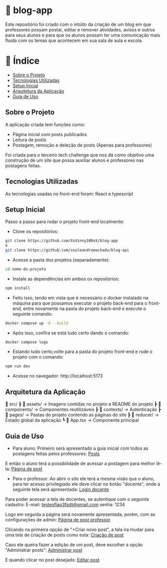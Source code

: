 # 📌 blog-app
Este repositório foi criado com o intúito da criação de um blog em que professores possam postar, editar e remover atividades, avisos e outros para seus alunos e para que os alunos possam ter uma comunicação mais fluida com os temas que acontecem em sua sala de aula e escola.

# 📌 Índice
- [Sobre o Projeto](#sobre-o-projeto)
- [Tecnologias Utilizadas](#tecnologias-usadas)
- [Setup Inicial](#setup-inicial)
- [Arquitetura da Aplicação](#arquitetura-da-aplicacao)
- [Guia de Uso](#guia-de-uso)

## Sobre o Projeto
A aplicação criada tem funções como:
- Página inicial com posts publicados
- Leitura de posts
- Postagem, remoção e deleção de posts (Apenas para professores)

Foi criada para o terceiro tech challenge que nos dá como objetivo uma construção de um site que possa auxiliar alunos e professores nas postagens feitas.

## Tecnologias Utilizadas
As tecnologias usadas no front-end foram: React e typescript

## Setup Inicial
Passo a passo para rodar o projeto front-end localmente:

- Clone os repositórios:
```bash
git clone https://github.com/XxVinny100xX/blog-app
e
git clone https://github.com/souleandromachado/blog-api
```

- Acesse a pasta dos projetos (separadamente):
```bash
cd nome-do-projeto
```

- Instale as dependências em ambos os repositórios:
```bash
npm install
```

- Feito isso, tendo em vista que é necessário o docker instalado na máquina para que possamos executar o projeto back-end para o front-end, entre novamente na pasta do projeto back-end e execute o seguinte comando:
```bash
docker compose up -d --build
```
- Após isso, confira se está tudo certo dando o comando:
```bash
docker compose logs
```

- Estando tudo certo,volte para a pasta do projeto front-end e rode o projeto com o comando:
```bash
npm run dev
```
- Acesse no navegador: http://localhost:5173

## Arquitetura da Aplicação
📂 src/
┣ 📂 assets/ → Imagens contidas no projeto e README do projeto
┣ 📂 components/ → Componentes reutilizáveis
┣ 📂 contexts/ → Autenticação
┣ 📂 pages/ → Pastas do projeto contendo as páginas do site
┣ 📂 reducer/ → Estado global da aplicação
┗ 📜 App.tsx → Componente principal

## Guia de Uso
- Para aluno:
Primeiro será apresentado a guia inicial com todos as postagens feitas pelos professores:
[Posts](./src/assets/guia-principal.png)

E então o aluno terá a possibilidade de acessar a postagem para melhor lê-la:
[Página de post](./src/assets/tela-de-leitura.png)

- Para o professor:
Ao abrir o site ele terá a mesma visão que o aluno, para ter acesso privilegiado ele deve clicar no botão "docente", onde a seguinte tela será apresentada:
[Login docente](./src/assets/login-professor.png)

Para poder acessar a tela de docentes, se autentique com o seguinte cadastro:
E-mail: testesfiap3fsdt@gmail.com
senha: 1234

Logo em seguida a página será novamente apresentada, porém, com as configurações de admin:
[Página de post professor](./src/assets/tela-inicial-professor.png)

Clicando na primeira opção de "+Criar novo post", a tela ira mudar para uma tela de criação de posts como esta:
[Criação de post](./src/assets/tela-de-criação.png)

Caso ele queira fazer a edição de um post, deve escolher a opção "Administrar posts":
[Administrar post](./src/assets/admin-posts.png)

E quando clicar no post desejado:
[Editar post](./src/assets/editar-post.png)